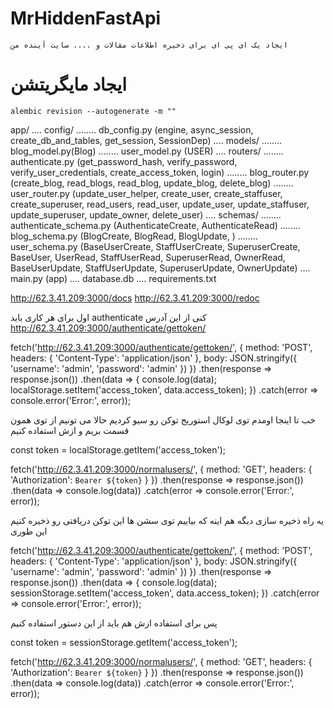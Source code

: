 # MrHiddenFastApi
    ایجاد یک ای پی ای برای ذخیره اطلاعات مقالات و .... سایت آینده من

# ایجاد مایگریتشن 
    alembic revision --autogenerate -m ""


app/
.... config/
........ db_config.py (engine, async_session, create_db_and_tables, get_session, SessionDep)
.... models/
........ blog_model.py(Blog)
........ user_model.py (USER)
.... routers/
........ authenticate.py (get_password_hash, verify_password, verify_user_credentials, create_access_token, login)
........ blog_router.py (create_blog, read_blogs, read_blog, update_blog, delete_blog)
........ user_router.py (update_user_helper, create_user, create_staffuser, create_superuser, read_users, read_user, update_user, update_staffuser, update_superuser, update_owner, delete_user)
.... schemas/
........ authenticate_schema.py (AuthenticateCreate, AuthenticateRead)
........ blog_schema.py (BlogCreate, BlogRead, BlogUpdate, )
........ user_schema.py (BaseUserCreate, StaffUserCreate, SuperuserCreate, BaseUser, UserRead, StaffUserRead, SuperuserRead, OwnerRead, BaseUserUpdate, StaffUserUpdate, SuperuserUpdate, OwnerUpdate)
.... main.py (app)
.... database.db
.... requirements.txt


http://62.3.41.209:3000/docs
http://62.3.41.209:3000/redoc

اول برای هر کاری باید authenticate کنی از این آدرس
http://62.3.41.209:3000/authenticate/gettoken/


fetch('http://62.3.41.209:3000/authenticate/gettoken/', {
    method: 'POST',
    headers: {
        'Content-Type': 'application/json'
    },
    body: JSON.stringify({
        'username': 'admin',
        'password': 'admin'
    })
})
.then(response => response.json())
.then(data => {
    console.log(data);
    localStorage.setItem('access_token', data.access_token);
})
.catch(error => console.error('Error:', error));

خب تا اینجا اومدم توی لوکال استوریج توکن رو سیو کردیم حالا می تونیم از توی همون قسمت بریم و ازش استفاده کنیم


const token = localStorage.getItem('access_token');

fetch('http://62.3.41.209:3000/normalusers/', {
    method: 'GET',
    headers: {
        'Authorization': `Bearer ${token}`
    }
})
.then(response => response.json())
.then(data => console.log(data))
.catch(error => console.error('Error:', error));


یه راه ذخیره سازی دیگه هم اینه که بیاییم توی سشن ها این توکن دریافتی رو ذخیره کنیم این طوری

fetch('http://62.3.41.209:3000/authenticate/gettoken/', {
    method: 'POST',
    headers: {
        'Content-Type': 'application/json'
    },
    body: JSON.stringify({
        'username': 'admin',
        'password': 'admin'
    })
})
.then(response => response.json())
.then(data => {
    console.log(data);
    sessionStorage.setItem('access_token', data.access_token);
})
.catch(error => console.error('Error:', error));


پس برای استفاده ازش هم باید از این دستور استفاده کنیم

const token = sessionStorage.getItem('access_token');

fetch('http://62.3.41.209:3000/normalusers/', {
    method: 'GET',
    headers: {
        'Authorization': `Bearer ${token}`
    }
})
.then(response => response.json())
.then(data => console.log(data))
.catch(error => console.error('Error:', error));